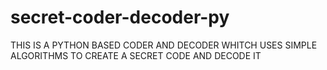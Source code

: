 # secret-coder-decoder-py
THIS IS A PYTHON BASED CODER AND DECODER WHITCH USES SIMPLE ALGORITHMS TO CREATE A SECRET CODE AND DECODE IT
